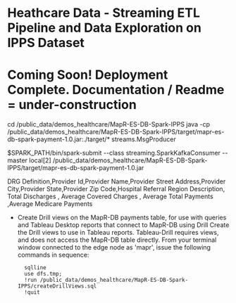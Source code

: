 # Heathcare Data - Streaming ETL Pipeline and Data Exploration on IPPS Dataset

# Coming Soon! Deployment Complete.  Documentation / Readme = under-construction

cd /public_data/demos_healthcare/MapR-ES-DB-Spark-IPPS
java -cp /public_data/demos_healthcare/MapR-ES-DB-Spark-IPPS/target/mapr-es-db-spark-payment-1.0.jar:./target/* streams.MsgProducer

$SPARK_PATH/bin/spark-submit --class streaming.SparkKafkaConsumer --master local[2] /public_data/demos_healthcare/MapR-ES-DB-Spark-IPPS/target/mapr-es-db-spark-payment-1.0.jar

DRG Definition,Provider Id,Provider Name,Provider Street Address,Provider City,Provider State,Provider Zip Code,Hospital Referral Region Description, Total Discharges , Average Covered Charges , Average Total Payments ,Average Medicare Payments

- Create Drill views on the MapR-DB payments table, for use with queries and Tableau Desktop reports that connect to MapR-DB using Drill
Create the Drill views to use in Tableau reports.  Tableau-Drill requires views, and does not access the MapR-DB table directly. From your terminal window connected to the edge node as 'mapr', issue the following commands in sequence:
 
        sqlline
        use dfs.tmp;
        !run /public_data/demos_healthcare/MapR-ES-DB-Spark-IPPS/createDrillViews.sql
        !quit